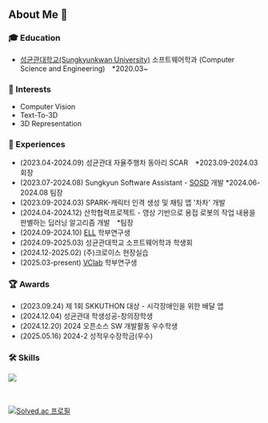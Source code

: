 ## About Me 👋

### 🎓 Education
- [성균관대학교(Sungkyunkwan University)](https://www.skku.ac.kr/skku/index.do) 소프트웨어학과 (Computer Science and Engineering) *2020.03~

### 🤔 Interests
- Computer Vision
- Text-To-3D
- 3D Representation

### 🌱 Experiences
- (2023.04-2024.09) 성균관대 자율주행차 동아리 SCAR *2023.09-2024.03 회장
- (2023.07-2024.08) Sungkyun Software Assistant - [SOSD](https://sosd.skku.edu) 개발 *2024.06-2024.08 팀장
- (2023.09-2024.03) SPARK-캐릭터 인격 생성 및 채팅 앱 '차차' 개발
- (2024.04-2024.12) 산학협력프로젝트 - 영상 기반으로 용접 로봇의 작업 내용을 판별하는 딥러닝 알고리즘 개발 *팀장
- (2024.09-2024.10) [ELL](https://ell.skku.edu/) 학부연구생
- (2024.09-2025.03) 성균관대학교 소프트웨어학과 학생회
- (2024.12-2025.02) (주)크로이스 현장실습
- (2025.03-present) [VClab](https://sites.google.com/site/vclabskku/) 학부연구생

### 🏆 Awards
- (2023.09.24) 제 1회 SKKUTHON 대상 - 시각장애인을 위한 배달 앱
- (2024.12.04) 성균관대 학생성공-창의장학생
- (2024.12.20) 2024 오픈소스 SW 개발활동 우수학생
- (2025.05.16) 2024-2 성적우수장학금(우수)

### 🛠️ Skills
<p>
  <a href="https://skillicons.dev">
    <img src="https://skillicons.dev/icons?i=c,python,pytorch,html,css,js,react,django,kotlin" />
  </a>
  <br/>
</p>

<br/><br/>
[![Solved.ac
프로필](http://mazassumnida.wtf/api/v2/generate_badge?boj=hsh200315)](https://solved.ac/hsh200315)
<!--
**hsh200315/hsh200315** is a ✨ _special_ ✨ repository because its `README.md` (this file) appears on your GitHub profile.

Here are some ideas to get you started:

- 🔭 I’m currently working on ...
- 🌱 I’m currently learning ...
- 👯 I’m looking to collaborate on ...
- 🤔 I’m looking for help with ...
- 💬 Ask me about ...
- 📫 How to reach me: ...
- 😄 Pronouns: ...
- ⚡ Fun fact: ...
-->
